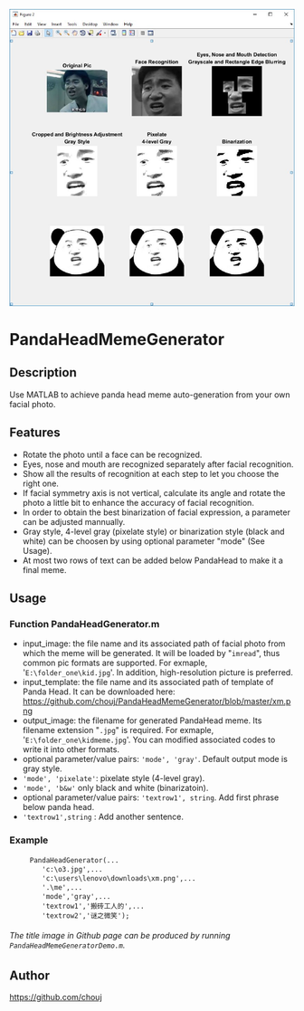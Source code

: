 ![Title Image](https://github.com/chouj/PandaHeadMemeGenerator/blob/master/GeshenMemeTitleImage.jpg?raw=true)

# PandaHeadMemeGenerator

## Description

Use MATLAB to achieve panda head meme auto-generation from your own facial photo.

## Features

 - Rotate the photo until a face can be recognized.
 - Eyes, nose and mouth are recognized separately after facial recognition.
 - Show all the results of recognition at each step to let you choose the right one.
 - If facial symmetry axis is not vertical, calculate its angle and rotate the photo a little bit to enhance the accuracy of facial  recognition.
 - In order to obtain the best binarization of facial expression, a parameter can be adjusted mannually.
 - Gray style, 4-level gray (pixelate style) or binarization style (black and white) can be choosen by using optional parameter "mode" (See Usage).
 - At most two rows of text can be added below PandaHead to make it a final meme.

## Usage

### Function PandaHeadGenerator.m

 - input_image: the file name and its associated path of facial photo from which the meme will be generated. It will be loaded by "```imread```", thus common pic formats are supported. For exmaple, '```E:\folder_one\kid.jpg```'. In addition, high-resolution picture is preferred.
 - input_template: the file name and its associated path of template of Panda Head. It can be downloaded here: https://github.com/chouj/PandaHeadMemeGenerator/blob/master/xm.png
 - output_image: the filename for generated PandaHead meme. Its filename extension "```.jpg```" is required. For exmaple, '```E:\folder_one\kidmeme.jpg```'. You can modified associated codes to write it into other formats.
 - optional parameter/value pairs: ```'mode', 'gray'```. Default output mode is gray style. 
 - ```'mode', 'pixelate'```: pixelate style (4-level gray).
 - ```'mode', 'b&w'``` only black and white (binarizatoin). 
 - optional parameter/value pairs: ```'textrow1', string```. Add first phrase below panda head.
 - ```'textrow1',string``` : Add another sentence.
 
### Example
```
     PandaHeadGenerator(...
        'c:\o3.jpg',...
        'c:\users\lenovo\downloads\xm.png',...
        '.\me',...
        'mode','gray',...
        'textrow1','搬砖工人的',...
        'textrow2','谜之微笑');
 ```
 
 ###### The title image in Github page can be produced by running ```PandaHeadMemeGeneratorDemo.m```.

## Author 
https://github.com/chouj

